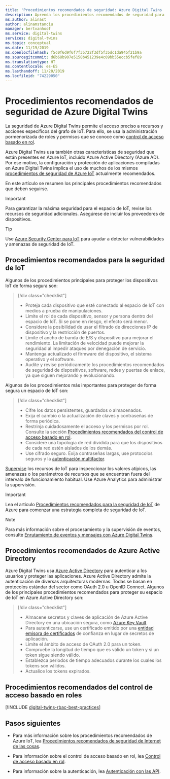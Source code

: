 ```yaml
---
title: 'Procedimientos recomendados de seguridad: Azure Digital Twins | Microsoft Docs'
description: Aprenda los procedimientos recomendados de seguridad para Azure Digital Twins y el Internet de las cosas.
ms.author: alinast
author: alinamstanciu
manager: bertvanhoof
ms.service: digital-twins
services: digital-twins
ms.topic: conceptual
ms.date: 11/19/2019
ms.openlocfilehash: f5c0f6d9f6f7f35722f3df5f35dc1da945f21b9a
ms.sourcegitcommit: d6b68b907e5158b451239e4c09bb55eccb5fef89
ms.translationtype: HT
ms.contentlocale: es-ES
ms.lasthandoff: 11/20/2019
ms.locfileid: "74229050"
---
```

# <a name="azure-digital-twins-security-best-practices"></a>Procedimientos recomendados de seguridad de Azure Digital Twins

La seguridad de Azure Digital Twins permite el acceso preciso a recursos y acciones específicos del grafo de IoT. Para ello, se usa la administración pormenorizada de roles y permisos que se conoce como [control de acceso basado en rol](./security-role-based-access-control.md).

Azure Digital Twins usa también otras características de seguridad que están presentes en Azure IoT, incluido Azure Active Directory (Azure AD). Por ese motivo, la configuración y protección de aplicaciones compiladas en Azure Digital Twins implica el uso de muchos de los mismos [procedimientos de seguridad de Azure IoT](../iot-fundamentals/iot-security-best-practices.md) actualmente recomendados.

En este artículo se resumen los principales procedimientos recomendados que deben seguirse.

> [!IMPORTANT]
> Para garantizar la máxima seguridad para el espacio de IoT, revise los recursos de seguridad adicionales. Asegúrese de incluir los proveedores de dispositivos.

> [!TIP]
> Use [Azure Security Center para IoT](https://docs.microsoft.com/azure/asc-for-iot/) para ayudar a detectar vulnerabilidades y amenazas de seguridad de IoT.

## <a name="iot-security-best-practices"></a>Procedimientos recomendados para la seguridad de IoT

Algunos de los procedimientos principales para proteger los dispositivos IoT de forma segura son:

> [!div class="checklist"]
> * Proteja cada dispositivo que esté conectado al espacio de IoT con medios a prueba de manipulaciones.
> * Limite el rol de cada dispositivo, sensor y persona dentro del espacio de IoT. Si se pone en riesgo, el efecto será menor.
> * Considere la posibilidad de usar el filtrado de direcciones IP de dispositivo y la restricción de puertos.
> * Limite el ancho de banda de E/S y dispositivo para mejorar el rendimiento. La limitación de velocidad puede mejorar la seguridad al impedir ataques por denegación de servicio.
> * Mantenga actualizado el firmware del dispositivo, el sistema operativo y el software.
> * Audite y revise periódicamente los procedimientos recomendados de seguridad de dispositivos, software, redes y puertas de enlace, ya que siguen mejorando y evolucionando.

Algunos de los procedimientos más importantes para proteger de forma segura un espacio de IoT son:

> [!div class="checklist"]
> * Cifre los datos persistentes, guardados o almacenados.
> * Exija el cambio o la actualización de claves y contraseñas de forma periódica.
> * Restrinja cuidadosamente el acceso y los permisos por rol. Consulte la sección [Procedimientos recomendados del control de acceso basado en rol](#role-based-access-control-best-practices).
> * Considere una topología de red dividida para que los dispositivos de cada red estén aislados de los demás.
> * Use cifrado seguro. Exija contraseñas largas, use protocolos seguros y la [autenticación multifactor](https://docs.microsoft.com/azure/active-directory/authentication/concept-mfa-howitworks).

[Supervise](./how-to-configure-monitoring.md) los recursos de IoT para inspeccionar los valores atípicos, las amenazas o los parámetros de recursos que se encuentran fuera del intervalo de funcionamiento habitual. Use Azure Analytics para administrar la supervisión.

> [!IMPORTANT]
> Lea el artículo [Procedimientos recomendados para la seguridad de IoT](../iot-fundamentals/iot-security-best-practices.md) de Azure para comenzar una estrategia completa de seguridad de IoT.

> [!NOTE]
> Para más información sobre el procesamiento y la supervisión de eventos, consulte [Enrutamiento de eventos y mensajes con Azure Digital Twins](./concepts-events-routing.md).

## <a name="azure-active-directory-best-practices"></a>Procedimientos recomendados de Azure Active Directory

Azure Digital Twins usa [Azure Active Directory](https://docs.microsoft.com/azure/active-directory/authentication/) para autenticar a los usuarios y proteger las aplicaciones. Azure Active Directory admite la autenticación de diversas arquitecturas modernas. Todas se basan en protocolos estándar del sector como OAuth 2.0 u OpenID Connect. Algunos de los principales procedimientos recomendados para proteger su espacio de IoT en Azure Active Directory son:

> [!div class="checklist"]
> * Almacene secretos y claves de aplicación de Azure Active Directory en una ubicación segura, como [Azure Key Vault](https://azure.microsoft.com/services/key-vault/).
> * Para autenticarse, use un certificado emitido por una [entidad emisora de certificados](../active-directory/authentication/active-directory-certificate-based-authentication-get-started.md) de confianza en lugar de secretos de aplicación.
> * Limite el ámbito de acceso de OAuth 2.0 para un token.
> * Compruebe la longitud de tiempo que es válido un token y si un token sigue siendo válido.
> * Establezca periodos de tiempo adecuados durante los cuales los tokens son válidos.
> * Actualice los tokens expirados.

## <a name="role-based-access-control-best-practices"></a>Procedimientos recomendados del control de acceso basado en roles

[!INCLUDE [digital-twins-rbac-best-practices](../../includes/digital-twins-rbac-best-practices.md)]

## <a name="next-steps"></a>Pasos siguientes

* Para más información sobre los procedimientos recomendados de Azure IoT, lea [Procedimientos recomendados de seguridad de Internet de las cosas](../iot-fundamentals/iot-security-best-practices.md).

* Para información sobre el control de acceso basado en rol, lea [Control de acceso basado en rol](./security-role-based-access-control.md).

* Para información sobre la autenticación, lea [Autenticación con las API](./security-authenticating-apis.md).